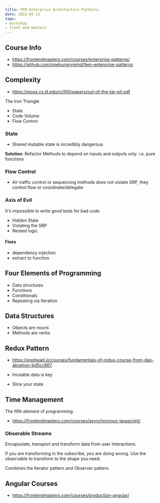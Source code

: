 ```yaml
---
title: FEM Enterprise Architecture Patterns
date: 2022-02-12
tags:
- workshop
- front-end-masters
---
```


## Course Info

- https://frontendmasters.com/courses/enterprise-patterns/
- https://github.com/onehungrymind/fem-enterprise-patterns

## Complexity

- https://moss.cs.iit.edu/cs100/papers/out-of-the-tar-pit.pdf

The Iron Triangle
- State
- Code Volume
- Flow Control

### State

- Shared mutable state is incredibly dangerous

**Solution**: Refactor Methods to depend on inputs and outputs only. i.e. pure functions

### Flow Control

- Air traffic control or sequencing methods does not violate SRP, they control flow or coordinate/delegate

### Axis of Evil

It's impossible to write good tests for bad code

- Hidden State
- Violating the SRP
- Nested logic

#### Fixes

- dependency injection
- extract to function

## Four Elements of Programming

- Data structures
- Functions
- Conditionals
- Repeating via Iteration

## Data Structures

- Objects are nouns
- Methods are verbs

## Redux Pattern

- https://egghead.io/courses/fundamentals-of-redux-course-from-dan-abramov-bd5cc867

- Imutable data is key
- Slice your state

## Time Management

The fifth element of programming.

- https://frontendmasters.com/courses/asynchronous-javascript/

### Obserable Streams

Encapsulate, transport and transform data from user interactions.

If you are transforming in the subscribe, you are doing wrong. Use the observable to transform to the shape you need.

Combines the Iterator pattern and Observer pattern.


## Angular Courses

- https://frontendmasters.com/courses/production-angular/